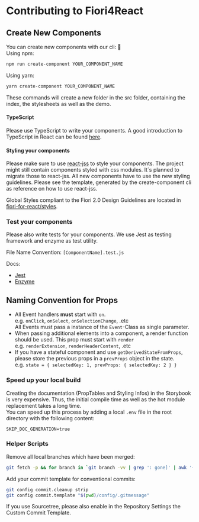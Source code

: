 # Contributing to Fiori4React

## Create New Components

You can create new components with our cli: 🎉<br>
Using npm:
```bash
npm run create-component YOUR_COMPONENT_NAME
```
Using yarn:
```bash
yarn create-component YOUR_COMPONENT_NAME
```
These commands will create a new folder in the src folder, containing the index, the stylesheets as well as the demo.

#### TypeScript

Please use TypeScript to write your components. A good introduction to TypeScript in React can be found [here](https://levelup.gitconnected.com/ultimate-react-component-patterns-with-typescript-2-8-82990c516935).

#### Styling your components

Please make sure to use [react-jss](https://github.com/cssinjs/jss/tree/master/packages/react-jss) to style your components. The project
might still contain components styled with css modules. It´s planned to migrate those to react-jss. All new components
have to use the new styling guidelines. Please see the template, generated by the create-component cli as reference on
how to use react-jss.

Global Styles compliant to the Fiori 2.0 Design Guidelines are located in [fiori-for-react/styles](https://github.com/SAP/fiori-for-react/tree/master/packages/styles).

### Test your components

Please also write tests for your components.
We use Jest as testing framework and enzyme as test utility.

File Name Convention: `[ComponentName].test.js`

Docs:
- [Jest](https://facebook.github.io/jest/)
- [Enzyme](http://airbnb.io/enzyme/#basic-usage)

## Naming Convention for Props
- All Event handlers **must** start with `on`.<br />
   e.g. `onClick`, `onSelect`, `onSelectionChange`, .etc<br />
   All Events must pass a instance of the `Event`-Class as single parameter.
- When passing additional elements into a component, a render function should be used. This prop must start with `render`<br />
   e.g. `renderExtension`, `renderHeaderContent`, .etc
- If you have a stateful component and use `getDerivedStateFromProps`, please store the previous props in a `prevProps` object in the state.<br />
   e.g. `state = { selectedKey: 1, prevProps: { selectedKey: 2 } }`

### Speed up your local build
Creating the documentation (PropTables and Styling Infos) in the Storybook is very expensive. 
Thus, the initial compile time as well as the hot module replacement takes a long time.<br />
You can speed up this process by adding a local `.env` file in the root directory with the following content:
```env
SKIP_DOC_GENERATION=true
```

### Helper Scripts
Remove all local branches which have been merged:
```bash
git fetch -p && for branch in `git branch -vv | grep ': gone]' | awk '{print $1}'`; do git branch -D $branch; done
```
Add your commit template for conventional commits:
```bash
git config commit.cleanup strip
git config commit.template "$(pwd)/config/.gitmessage"
```
If you use Sourcetree, please also enable in the Repository Settings the Custom Commit Template.

 
